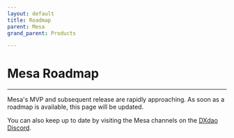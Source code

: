 ```yaml
---
layout: default
title: Roadmap
parent: Mesa
grand_parent: Products

---
```


# Mesa Roadmap

___

Mesa's MVP and subsequent release are rapidly approaching. As soon as a roadmap is available, this page will be updated.

You can also keep up to date by visiting the Mesa channels on the <a href="https://discord.gg/4QXEJQkvHH" target="_blank">DXdao Discord</a>.
